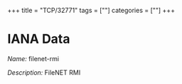 +++
title = "TCP/32771"
tags = [""]
categories = [""]
+++

# IANA Data

_Name:_ filenet-rmi

_Description:_ FileNET RMI

